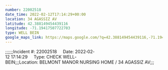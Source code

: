 ```yaml
---
number: 22002518
date_time: 2022-02-12T17:14:29+00:00
location: 34 AGASSIZ AV
latitude: 42.388149454439116
longitude: -71.19417507722703
type: WELL BEIN
google_maps_link: https://maps.google.com/?q=42.388149454439116,-71.19417507722703
---
```


;;;;;;Incident #: 22002518     Date: 2022‐02‐12 17:14:29     Type: CHECK WELL‐BEIN;;;Location: BELMONT MANOR NURSING HOME / 34 AGASSIZ AV;;;
